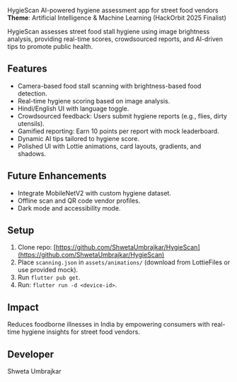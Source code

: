 HygieScan
 AI-powered hygiene assessment app for street food vendors  
 **Theme**: Artificial Intelligence & Machine Learning (HackOrbit 2025 Finalist)

 HygieScan assesses street food stall hygiene using image brightness analysis, providing real-time scores, crowdsourced reports, and AI-driven tips to promote public health.

 ## Features
 - Camera-based food stall scanning with brightness-based food detection.
 - Real-time hygiene scoring based on image analysis.
 - Hindi/English UI with language toggle.
 - Crowdsourced feedback: Users submit hygiene reports (e.g., flies, dirty utensils).
 - Gamified reporting: Earn 10 points per report with mock leaderboard.
 - Dynamic AI tips tailored to hygiene score.
 - Polished UI with Lottie animations, card layouts, gradients, and shadows.

 ## Future Enhancements
 - Integrate MobileNetV2 with custom hygiene dataset.
 - Offline scan and QR code vendor profiles.
 - Dark mode and accessibility mode.

 ## Setup
 1. Clone repo: [https://github.com/ShwetaUmbrajkar/HygieScan](https://github.com/ShwetaUmbrajkar/HygieScan)
 2. Place `scanning.json` in `assets/animations/` (download from LottieFiles or use provided mock).
 3. Run `flutter pub get`.
 4. Run: `flutter run -d <device-id>`.

 ## Impact
 Reduces foodborne illnesses in India by empowering consumers with real-time hygiene insights for street food vendors.

 ## Developer
 Shweta Umbrajkar
